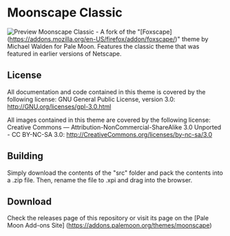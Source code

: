 ﻿# Moonscape Classic
![Preview](https://github.com/FranklinDM/Moonscape-Classic/blob/rebase/src/preview.png)
Moonscape Classic - A fork of the "[Foxscape] (https://addons.mozilla.org/en-US/firefox/addon/foxscape/)" theme by Michael Walden for Pale Moon. Features the classic theme that was featured in earlier versions of Netscape.

## License
All documentation and code contained in this theme is covered by the following license:
GNU General Public License, version 3.0:
http://GNU.org/licenses/gpl-3.0.html

All images contained in this theme are covered by the following license:
Creative Commons — Attribution-NonCommercial-ShareAlike 3.0 Unported - CC BY-NC-SA 3.0:
http://CreativeCommons.org/licenses/by-nc-sa/3.0

## Building
Simply download the contents of the "src" folder  and pack the contents into a .zip file. Then, rename the file to .xpi and drag into the browser.

## Download
Check the releases page of this repository or visit its page on the [Pale Moon Add-ons Site] (https://addons.palemoon.org/themes/moonscape)